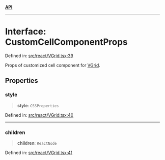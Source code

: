 [**API**](../../API.md)

***

# Interface: CustomCellComponentProps

Defined in: [src/react/VGrid.tsx:39](https://github.com/inokawa/virtua/blob/08ba8af88012acd329d137156b5773a651017381/src/react/VGrid.tsx#L39)

Props of customized cell component for [VGrid](../variables/experimental_VGrid.md).

## Properties

### style

> **style**: `CSSProperties`

Defined in: [src/react/VGrid.tsx:40](https://github.com/inokawa/virtua/blob/08ba8af88012acd329d137156b5773a651017381/src/react/VGrid.tsx#L40)

***

### children

> **children**: `ReactNode`

Defined in: [src/react/VGrid.tsx:41](https://github.com/inokawa/virtua/blob/08ba8af88012acd329d137156b5773a651017381/src/react/VGrid.tsx#L41)
